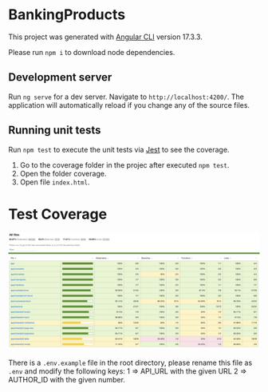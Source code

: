 # BankingProducts

This project was generated with [Angular CLI](https://github.com/angular/angular-cli) version 17.3.3.

Please run `npm i` to download node dependencies.

## Development server

Run `ng serve` for a dev server. Navigate to `http://localhost:4200/`. The application will automatically reload if you change any of the source files.

## Running unit tests

Run `npm test` to execute the unit tests via [Jest](https://jestjs.io) to see the coverage.
  1. Go to the coverage folder in the projec after executed `npm test`.
  2. Open the folder coverage.
  3. Open file `index.html`.

# Test Coverage
![Logo de mi proyecto](src/assets/unitTests.png)

There is a `.env.example` file in the root directory, please rename this file as `.env` and modify the following keys:
  1 => API_URL with the given URL
  2 => AUTHOR_ID with the given number.
